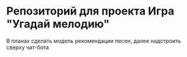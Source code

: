 # Репозиторий для проекта Игра "Угадай мелодию"

В планах сделать модель рекомендации песен, далее надстроить сверху чат-бота
